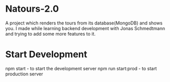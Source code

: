 # Natours-2.0
A project which renders the tours from its database(MongoDB) and shows you. I made while learning backend development with Jonas Schmedtmann and trying to add some more features to it.

# Start Development
npm start - to start the development server
npm run start:prod - to start production server
